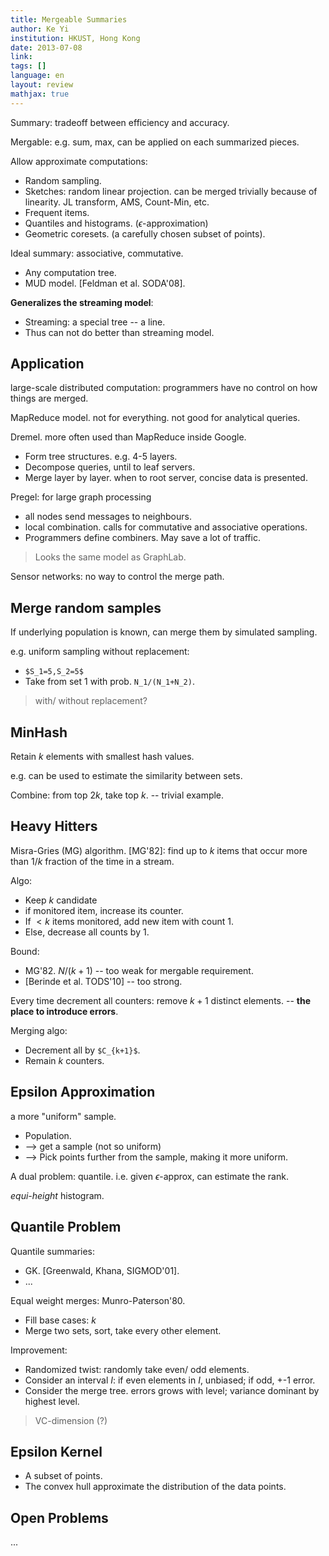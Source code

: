 ```yaml
---
title: Mergeable Summaries
author: Ke Yi
institution: HKUST, Hong Kong
date: 2013-07-08
link: 
tags: []
language: en
layout: review
mathjax: true
---
```


Summary: tradeoff between efficiency and accuracy.

Mergable: e.g. sum, max, can be applied on each summarized pieces.

Allow approximate computations:

   * Random sampling. 
   * Sketches: random linear projection.
   can be merged trivially because of linearity.
   JL transform, AMS, Count-Min, etc.
   * Frequent items.
   * Quantiles and histograms. ($\epsilon$-approximation)
   * Geometric coresets.
   (a carefully chosen subset of points). 

Ideal summary: associative, commutative.

   * Any computation tree.
   * MUD model. [Feldman et al. SODA'08].

**Generalizes the streaming model**:

   * Streaming: a special tree -- a line.
   * Thus can not do better than streaming model.

## Application

large-scale distributed computation:
programmers have no control on how things are merged.

MapReduce model.
not for everything.
not good for analytical queries.

Dremel. 
more often used than MapReduce inside Google.

   * Form tree structures. e.g. 4-5 layers.
   * Decompose queries, until to leaf servers. 
   * Merge layer by layer. 
   when to root server, concise data is presented.

Pregel: for large graph processing

   * all nodes send messages to neighbours. 
   * local combination. 
   calls for commutative and associative operations.
   * Programmers define combiners.
   May save a lot of traffic.

> Looks the same model as GraphLab.

Sensor networks:
no way to control the merge path.

## Merge random samples

If underlying population is known, can merge them by simulated sampling.

e.g. uniform sampling without replacement:

   * `$S_1=5,S_2=5$`
   * Take from set 1 with prob. `N_1/(N_1+N_2)`.

> with/ without replacement?

## MinHash

Retain $k$ elements with smallest hash values.

e.g. can be used to estimate the similarity between sets.

Combine: from top $2k$, take top $k$. -- trivial example.

## Heavy Hitters

Misra-Gries (MG) algorithm. [MG'82]:
find up to $k$ items that occur more than $1/k$ fraction of the time in a stream.

Algo:

   * Keep $k$ candidate
   * if monitored item, increase its counter.
   * If $<k$ items monitored, add new item with count 1.
   * Else, decrease all counts by 1.

Bound:

   * MG'82. $N/(k+1)$ -- too weak for mergable requirement.
   * [Berinde et al. TODS'10] -- too strong.

Every time decrement all counters:
remove $k+1$ distinct elements.
-- **the place to introduce errors**.

Merging algo:

   * Decrement all by `$C_{k+1}$`.
   * Remain $k$ counters.

## Epsilon Approximation

a more "uniform" sample.

   * Population.
   * --> get a sample (not so uniform)
   * --> Pick points further from the sample, making it more uniform.

A dual problem: quantile. 
i.e. given $\epsilon$-approx, can estimate the rank.

*equi-height* histogram.

## Quantile Problem

Quantile summaries:

   * GK. [Greenwald, Khana, SIGMOD'01].
   * ...

Equal weight merges: Munro-Paterson'80. 

   * Fill base cases: $k$
   * Merge two sets, sort, take every other element.

Improvement:

   * Randomized twist: randomly take even/ odd elements.
   * Consider an interval $I$:
   if even elements in $I$, unbiased; 
   if odd, +-1 error.
   * Consider the merge tree. 
   errors grows with level; 
   variance dominant by highest level.

> VC-dimension (?)

## Epsilon Kernel

   * A subset of points.
   * The convex hull approximate the distribution of the data points.

## Open Problems

...


